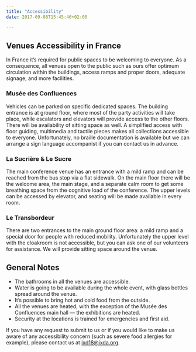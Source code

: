 ```yaml
---
title: "Accessibility"
date: 2017-09-08T15:45:46+02:00

---
```




## Venues Accessibility in France


In France it’s required for public spaces to be welcoming to everyone. As a consequence, all venues open to the public such as ours offer optimum circulation within the buildings, access ramps and proper doors, adequate signage, and more facilities.


### Musée des Confluences

Vehicles can be parked on specific dedicated spaces. The building entrance is at ground floor, where most of the party activities will take place, while escalators and elevators will provide access to the other floors. There will be availability of sitting space as well.
A simplified access with floor guiding, multimedia and tactile pieces makes all collections accessible to everyone. Unfortunately, no braille documentation is available but we can arrange a sign language accompanist if you can contact us in advance.

### La Sucrière & Le Sucre

The main conference venue has an entrance with a mild ramp and can be reached from the bus stop via a flat sidewalk. On the main floor there will be the welcome area, the main stage, and a separate calm room to get some breathing space from the cognitive load of the conference. The upper levels can be accessed by elevator, and seating will be made available in every room.

### Le Transbordeur

There are two entrances to the main ground floor area: a mild ramp and a special door for people with reduced mobility. Unfortunately the upper level with the cloakroom is not accessible, but you can ask one of our volunteers for assistance. We will provide sitting space around the venue.

## General Notes

* The bathrooms in all the venues are accessible.
* Water is going to be available during the whole event, with glass bottles spread around the venue.
* It’s possible to bring hot and cold food from the outside.
* All the venues are heated, with the exception of the Musée des Confluences main hall — the exhibitions are heated.
* Security at the locations is trained for emergencies and first aid.


If you have any request to submit to us or if you would like to make us aware of any accessibility concern (such as severe food allergies for example), please contact us at ixd18@ixda.org.
